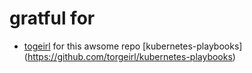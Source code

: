 # gratful for 

- [togeirl](https://github.com/torgeirl) for this awsome repo [kubernetes-playbooks] (https://github.com/torgeirl/kubernetes-playbooks)